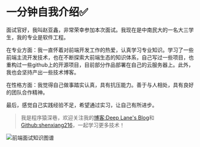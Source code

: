 # 一分钟自我介绍✅

面试官好，我叫赵亚鑫，非常荣幸参加本次面试。我现在是中南民大的一名大三学生，我的专业是软件工程。

在专业方面：我一直怀着对前端开发工作的热爱，认真学习专业知识。学习了一些前端主流开发技术，也在不断探索大前端生态的知识体系，自己写过一些项目，也重构过一些github上的开源项目，目前部分作品部署在自己的云服务器上。此外，我也会坚持产出一些技术博客。

在性格方面：我觉得自己做事踏实认真，具有抗压能力。善于与人相处，具有良好的团队合作精神。

最后，感觉自己实践经验不足，希望通过实习，让自己有所进步。



>  我是程序猿深巷，欢迎关注我的[博客:Deep Lane's Blog](https://blog.mmyxyz.xyz/)和[Github:shenxiang216](https://github.com/shenxiang216)，一起学习更多技术！



![前端面试知识图谱](https://cdn.jsdelivr.net/gh/shenxiang216/blog-imgs/linshi/202111081627839.png)

